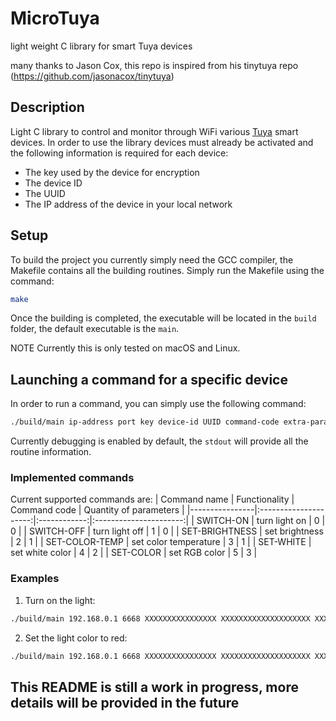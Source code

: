# MicroTuya
light weight C library for smart Tuya devices

many thanks to Jason Cox, this repo is inspired from his tinytuya repo (https://github.com/jasonacox/tinytuya)

## Description
Light C library to control and monitor through WiFi various [Tuya](https://en.tuya.com/) smart devices. In order to use the library devices must already be activated and the following information is required for each device:

* The key used by the device for encryption
* The device ID
* The UUID
* The IP address of the device in your local network

## Setup
To build the project you currently simply need the GCC compiler, the Makefile contains all the building routines. Simply run the Makefile using the command:
```bash
make
```
Once the building is completed, the executable will be located in the `build` folder, the default executable is the `main`.

NOTE Currently this is only tested on macOS and Linux.

## Launching a command for a specific device
In order to run a command, you can simply use the following command:
```bash
./build/main ip-address port key device-id UUID command-code extra-parameters
```
Currently debugging is enabled by default, the `stdout` will provide all the routine information.

### Implemented commands
Current supported commands are:
|  Command name  |     Functionality     | Command code | Quantity of parameters |
|----------------|:---------------------:|:------------:|:----------------------:|
| SWITCH-ON      | turn light on         |      0       |           0            |
| SWITCH-OFF     | turn light off        |      1       |           0            |
| SET-BRIGHTNESS | set brightness        |      2       |           1            |
| SET-COLOR-TEMP | set color temperature |      3       |           1            |
| SET-WHITE      | set white color       |      4       |           2            |
| SET-COLOR      | set RGB color         |      5       |           3            |

### Examples
1. Turn on the light:
```bash
./build/main 192.168.0.1 6668 XXXXXXXXXXXXXXXX XXXXXXXXXXXXXXXXXXXX XXXXXXXXXXXXXXXXXXXX 0
```
2. Set the light color to red:
```bash
./build/main 192.168.0.1 6668 XXXXXXXXXXXXXXXX XXXXXXXXXXXXXXXXXXXX XXXXXXXXXXXXXXXXXXXX 5 255 0 0
```

## This README is still a work in progress, more details will be provided in the future
